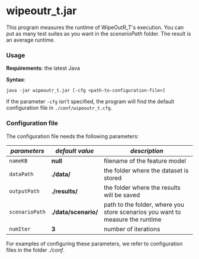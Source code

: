# wipeoutr_t.jar

This program measures the runtime of WipeOutR_T's execution.
You can put as many test suites as you want in the *scenarioPath* folder.
The result is an average runtime.

### Usage

**Requirements**: the latest Java

**Syntax**:
```
java -jar wipeoutr_t.jar [-cfg <path-to-configuration-file>]
```

If the parameter `-cfg` isn't specified, the program will find the default configuration file in `./conf/wipeoutr_t.cfg`.

### Configuration file

The configuration file needs the following parameters:

| *parameters*        | *default value*      | *description*                                                                   |
|---------------------|----------------------|---------------------------------------------------------------------------------|
| ```nameKB```        | **null**             | filename of the feature model                                                   |
| ```dataPath```      | **./data/**          | the folder where the dataset is stored                                          |
| ```outputPath```    | **./results/**       | the folder where the results will be saved                                      |
| ```scenarioPath```  | **./data/scenario/** | path to the folder, where you store scenarios you want to measure the runtime |
| ```numIter```       | **3**                | number of iterations                                                            |

For examples of configuring these parameters, we refer to configuration files in the folder *./conf*.
